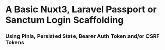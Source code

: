 # A Basic Nuxt3, Laravel Passport or Sanctum Login Scaffolding
### Using Pinia, Persisted State, Bearer Auth Token and/or CSRF Tokens
